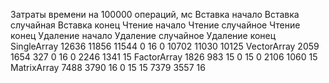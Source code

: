 
Затраты времени на 100000 операций, мс
	Вставка начало	Вставка случайная	Вставка конец	Чтение начало	Чтение случайное	Чтение конец	Удаление начало	Удаление случайное	Удаление конец
SingleArray	12636	11856	11544	0	16	0	10702	11030	10125
VectorArray	2059	1654	327	0	16	0	2246	1341	15
FactorArray	1826	983	15	0	15	0	2106	1060	15
MatrixArray	7488	3790	16	0	15	15	7379	3557	16
